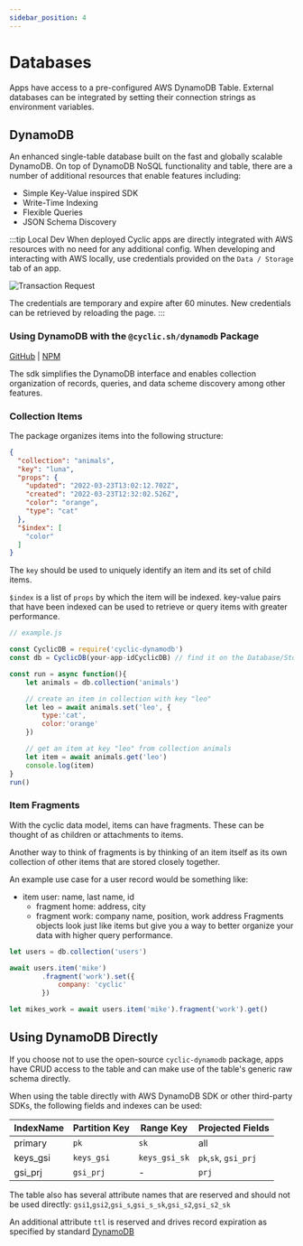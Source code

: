 ```yaml
---
sidebar_position: 4
---
```


# Databases

Apps have access to a pre-configured AWS DynamoDB Table. External databases can be integrated by setting their connection strings as environment variables.


## DynamoDB
An enhanced single-table database built on the fast and globally scalable DynamoDB.
On top of DynamoDB NoSQL functionality and table, there are a number of additional resources that enable features including:
- Simple Key-Value inspired SDK
- Write-Time Indexing
- Flexible Queries
- JSON Schema Discovery

:::tip  Local Dev 
When deployed Cyclic apps are directly integrated with AWS resources with no need for any additional config.
When developing and interacting with AWS locally, use credentials provided on the `Data / Storage` tab of an app.

![Transaction Request](/img/cyclic/creds.png "Transaction Request")

The credentials are temporary and expire after 60 minutes. New credentials can be retrieved by reloading the page.
:::

### Using DynamoDB with the `@cyclic.sh/dynamodb` Package

[GitHub](https://github.com/cyclic-software/dynamodb) | [NPM](https://www.npmjs.com/package/@cyclic.sh/dynamodb)

The sdk simplifies the DynamoDB interface and enables collection organization of records, queries, and data scheme discovery among other features.

### Collection Items
The package organizes items into the following structure:
```json
{
  "collection": "animals",
  "key": "luna",
  "props": {
    "updated": "2022-03-23T13:02:12.702Z",
    "created": "2022-03-23T12:32:02.526Z",
    "color": "orange",
    "type": "cat"
  },
  "$index": [
    "color"
  ]
}
```
The `key` should be used to uniquely identify an item and its set of child items.

`$index` is a list of `props` by which the item will be indexed. key-value pairs that have been indexed can be used to retrieve or query items with greater performance.

```js
// example.js

const CyclicDB = require('cyclic-dynamodb')
const db = CyclicDB(your-app-idCyclicDB) // find it on the Database/Storage tab

const run = async function(){
    let animals = db.collection('animals')

    // create an item in collection with key "leo"
    let leo = await animals.set('leo', {
        type:'cat',
        color:'orange'
    })

    // get an item at key "leo" from collection animals
    let item = await animals.get('leo')
    console.log(item)
}
run()
```
### Item Fragments
With the cyclic data model, items can have fragments. These can be thought of as children or attachments to items.

Another way to think of fragments is by thinking of an item itself as its own collection of other items that are stored closely together.

An example use case for a user record would be something like:

- item user: name, last name, id
  - fragment home: address, city
  - fragment work: company name, position, work address
Fragments objects look just like items but give you a way to better organize your data with higher query performance.

```js
let users = db.collection('users')

await users.item('mike')
        .fragment('work').set({
            company: 'cyclic'
        })

let mikes_work = await users.item('mike').fragment('work').get()
```
## Using DynamoDB Directly

If you choose not to use the open-source `cyclic-dynamodb` package, apps have CRUD access to the table and can make use of the table's generic raw schema directly. 

When using the table directly with AWS DynamoDB SDK or other third-party SDKs, the following fields and indexes can be used:

| IndexName | Partition Key | Range Key     | Projected Fields     |
|-----------|---------------|---------------|----------------------|
| primary   | `pk`          | `sk`          | all                  |
| keys_gsi  | `keys_gsi`    | `keys_gsi_sk` | `pk`,`sk`, `gsi_prj` |
| gsi_prj   | `gsi_prj`     | -             | `prj`                |


The table also has several attribute names that are reserved and should not be used directly:
`gsi1`,`gsi2`,`gsi_s`,`gsi_s_sk`,`gsi_s2`,`gsi_s2_sk`

An additional attribute `ttl` is reserved and drives record expiration as specified by standard [DynamoDB](https://docs.aws.amazon.com/amazondynamodb/latest/developerguide/TTL.html)



